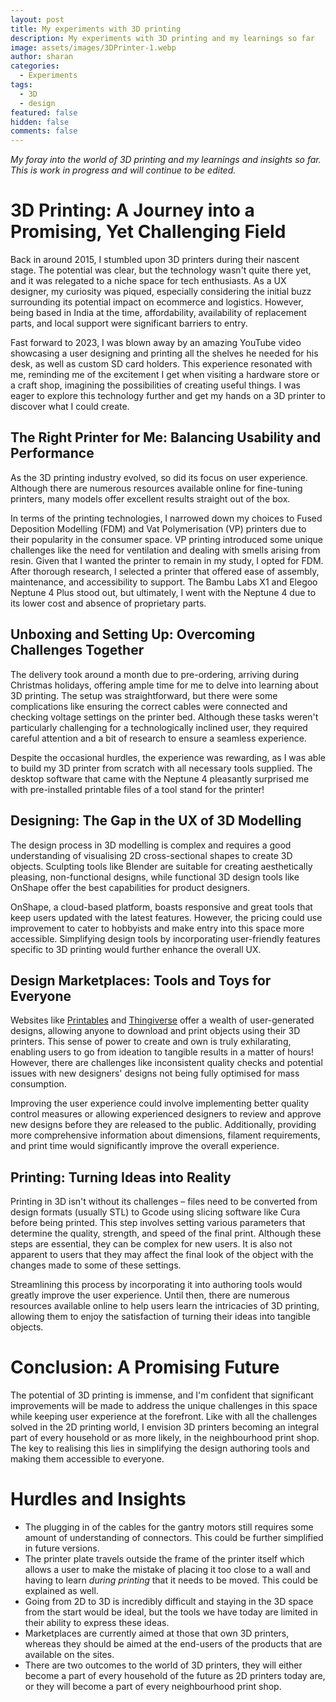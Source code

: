 ```yaml
---
layout: post
title: My experiments with 3D printing
description: My experiments with 3D printing and my learnings so far
image: assets/images/3DPrinter-1.webp
author: sharan
categories:
  - Experiments
tags:
  - 3D
  - design
featured: false
hidden: false
comments: false
---
```

*My foray into the world of 3D printing and my learnings and insights so far. This is work in progress and will continue to be edited.* 

# 3D Printing: A Journey into a Promising, Yet Challenging Field

Back in around 2015, I stumbled upon 3D printers during their nascent stage. The potential was clear, but the technology wasn't quite there yet, and it was relegated to a niche space for tech enthusiasts. As a UX designer, my curiosity was piqued, especially considering the initial buzz surrounding its potential impact on ecommerce and logistics. However, being based in India at the time, affordability, availability of replacement parts, and local support were significant barriers to entry.

Fast forward to 2023, I was blown away by an amazing YouTube video showcasing a user designing and printing all the shelves he needed for his desk, as well as custom SD card holders. This experience resonated with me, reminding me of the excitement I get when visiting a hardware store or a craft shop, imagining the possibilities of creating useful things. I was eager to explore this technology further and get my hands on a 3D printer to discover what I could create.

## The Right Printer for Me: Balancing Usability and Performance

As the 3D printing industry evolved, so did its focus on user experience. Although there are numerous resources available online for fine-tuning printers, many models offer excellent results straight out of the box. 

In terms of the printing technologies, I narrowed down my choices to Fused Deposition Modelling (FDM) and Vat Polymerisation (VP) printers due to their popularity in the consumer space. VP printing introduced some unique challenges like the need for ventilation and dealing with smells arising from resin. Given that I wanted the printer to remain in my study, I opted for FDM. After thorough research, I selected a printer that offered ease of assembly, maintenance, and accessibility to support. The Bambu Labs X1 and Elegoo Neptune 4 Plus stood out, but ultimately, I went with the Neptune 4 due to its lower cost and absence of proprietary parts.

## Unboxing and Setting Up: Overcoming Challenges Together

The delivery took around a month due to pre-ordering, arriving during Christmas holidays, offering ample time for me to delve into learning about 3D printing. The setup was straightforward, but there were some complications like ensuring the correct cables were connected and checking voltage settings on the printer bed. Although these tasks weren't particularly challenging for a technologically inclined user, they required careful attention and a bit of research to ensure a seamless experience.

Despite the occasional hurdles, the experience was rewarding, as I was able to build my 3D printer from scratch with all necessary tools supplied. The desktop software that came with the Neptune 4 pleasantly surprised me with pre-installed printable files of a tool stand for the printer!

## Designing: The Gap in the UX of 3D Modelling

The design process in 3D modelling is complex and requires a good understanding of visualising 2D cross-sectional shapes to create 3D objects. Sculpting tools like Blender are suitable for creating aesthetically pleasing, non-functional designs, while functional 3D design tools like OnShape offer the best capabilities for product designers.

OnShape, a cloud-based platform, boasts responsive and great tools that keep users updated with the latest features. However, the pricing could use improvement to cater to hobbyists and make entry into this space more accessible. Simplifying design tools by incorporating user-friendly features specific to 3D printing would further enhance the overall UX.

## Design Marketplaces: Tools and Toys for Everyone

Websites like [Printables](https://www.printables.com) and [Thingiverse](https://www.thingiverse.com) offer a wealth of user-generated designs, allowing anyone to download and print objects using their 3D printers. This sense of power to create and own is truly exhilarating, enabling users to go from ideation to tangible results in a matter of hours! However, there are challenges like inconsistent quality checks and potential issues with new designers' designs not being fully optimised for mass consumption.

Improving the user experience could involve implementing better quality control measures or allowing experienced designers to review and approve new designs before they are released to the public. Additionally, providing more comprehensive information about dimensions, filament requirements, and print time would significantly improve the overall experience.

## Printing: Turning Ideas into Reality

Printing in 3D isn't without its challenges – files need to be converted from design formats (usually STL) to Gcode using slicing software like Cura before being printed. This step involves setting various parameters that determine the quality, strength, and speed of the final print. Although these steps are essential, they can be complex for new users. It is also not apparent to users that they may affect the final look of the object with the changes made to some of these settings.

Streamlining this process by incorporating it into authoring tools would greatly improve the user experience. Until then, there are numerous resources available online to help users learn the intricacies of 3D printing, allowing them to enjoy the satisfaction of turning their ideas into tangible objects.

# Conclusion: A Promising Future

The potential of 3D printing is immense, and I'm confident that significant improvements will be made to address the unique challenges in this space while keeping user experience at the forefront. Like with all the challenges solved in the 2D printing world, I envision 3D printers becoming an integral part of every household or as more likely, in the neighbourhood print shop. The key to realising this lies in simplifying the design authoring tools and making them accessible to everyone.

# Hurdles and Insights

* The plugging in of the cables for the gantry motors still requires some amount of understanding of connectors. This could be further simplified in future versions.
* The printer plate travels outside the frame of the printer itself which allows a user to make the mistake of placing it too close to a wall and having to learn *during printing* that it needs to be moved. This could be explained as well.
* Going from 2D to 3D is incredibly difficult and staying in the 3D space from the start would be ideal, but the tools we have today are limited in their ability to express these ideas.
* Marketplaces are currently aimed at those that own 3D printers, whereas they should be aimed at the end-users of the products that are available on the sites.
* There are two outcomes to the world of 3D printers, they will either become a part of every household of the future as 2D printers today are, or they will become a part of every neighbourhood print shop. 

